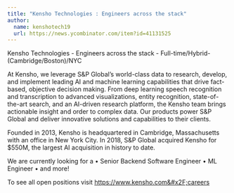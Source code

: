 ```yaml
---
title: "Kensho Technologies : Engineers across the stack"
author:
  name: kenshotech19
  url: https://news.ycombinator.com/item?id=41131525
---
```

Kensho Technologies - Engineers across the stack - Full-time&#x2F;Hybrid- (Cambridge&#x2F;Boston)&#x2F;NYC

At Kensho, we leverage S&amp;P Global’s world-class data to research, develop, and implement leading AI and machine learning capabilities that drive fact-based, objective decision making. From deep learning speech recognition and transcription to advanced visualizations, entity recognition, state-of-the-art search, and an AI-driven research platform, the Kensho team brings actionable insight and order to complex data. Our products power S&amp;P Global and deliver innovative solutions and capabilities to their clients.

Founded in 2013, Kensho is headquartered in Cambridge, Massachusetts with an office in New York City. In 2018, S&amp;P Global acquired Kensho for $550M, the largest AI acquisition in history to date.

We are currently looking for a • Senior Backend Software Engineer • ML Engineer • and more!

To see all open positions visit <a href="https:&#x2F;&#x2F;www.kensho.com&#x2F;careers" rel="nofollow">https:&#x2F;&#x2F;www.kensho.com&#x2F;careers</a>

